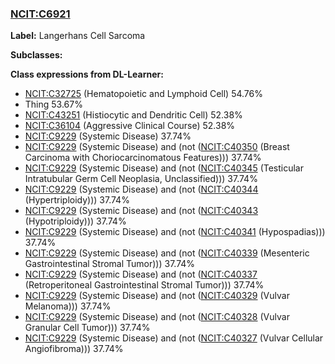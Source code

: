 
### [NCIT:C6921](http://purl.obolibrary.org/obo/NCIT_C6921)
**Label:** Langerhans Cell Sarcoma

**Subclasses:** 

**Class expressions from DL-Learner:**

- [NCIT:C32725](http://purl.obolibrary.org/obo/NCIT_C32725) (Hematopoietic and Lymphoid Cell) 54.76%
- Thing 53.67%
- [NCIT:C43251](http://purl.obolibrary.org/obo/NCIT_C43251) (Histiocytic and Dendritic Cell) 52.38%
- [NCIT:C36104](http://purl.obolibrary.org/obo/NCIT_C36104) (Aggressive Clinical Course) 52.38%
- [NCIT:C9229](http://purl.obolibrary.org/obo/NCIT_C9229) (Systemic Disease) 37.74%
- [NCIT:C9229](http://purl.obolibrary.org/obo/NCIT_C9229) (Systemic Disease) and (not ([NCIT:C40350](http://purl.obolibrary.org/obo/NCIT_C40350) (Breast Carcinoma with Choriocarcinomatous Features))) 37.74%
- [NCIT:C9229](http://purl.obolibrary.org/obo/NCIT_C9229) (Systemic Disease) and (not ([NCIT:C40345](http://purl.obolibrary.org/obo/NCIT_C40345) (Testicular Intratubular Germ Cell Neoplasia, Unclassified))) 37.74%
- [NCIT:C9229](http://purl.obolibrary.org/obo/NCIT_C9229) (Systemic Disease) and (not ([NCIT:C40344](http://purl.obolibrary.org/obo/NCIT_C40344) (Hypertriploidy))) 37.74%
- [NCIT:C9229](http://purl.obolibrary.org/obo/NCIT_C9229) (Systemic Disease) and (not ([NCIT:C40343](http://purl.obolibrary.org/obo/NCIT_C40343) (Hypotriploidy))) 37.74%
- [NCIT:C9229](http://purl.obolibrary.org/obo/NCIT_C9229) (Systemic Disease) and (not ([NCIT:C40341](http://purl.obolibrary.org/obo/NCIT_C40341) (Hypospadias))) 37.74%
- [NCIT:C9229](http://purl.obolibrary.org/obo/NCIT_C9229) (Systemic Disease) and (not ([NCIT:C40339](http://purl.obolibrary.org/obo/NCIT_C40339) (Mesenteric Gastrointestinal Stromal Tumor))) 37.74%
- [NCIT:C9229](http://purl.obolibrary.org/obo/NCIT_C9229) (Systemic Disease) and (not ([NCIT:C40337](http://purl.obolibrary.org/obo/NCIT_C40337) (Retroperitoneal Gastrointestinal Stromal Tumor))) 37.74%
- [NCIT:C9229](http://purl.obolibrary.org/obo/NCIT_C9229) (Systemic Disease) and (not ([NCIT:C40329](http://purl.obolibrary.org/obo/NCIT_C40329) (Vulvar Melanoma))) 37.74%
- [NCIT:C9229](http://purl.obolibrary.org/obo/NCIT_C9229) (Systemic Disease) and (not ([NCIT:C40328](http://purl.obolibrary.org/obo/NCIT_C40328) (Vulvar Granular Cell Tumor))) 37.74%
- [NCIT:C9229](http://purl.obolibrary.org/obo/NCIT_C9229) (Systemic Disease) and (not ([NCIT:C40327](http://purl.obolibrary.org/obo/NCIT_C40327) (Vulvar Cellular Angiofibroma))) 37.74%


